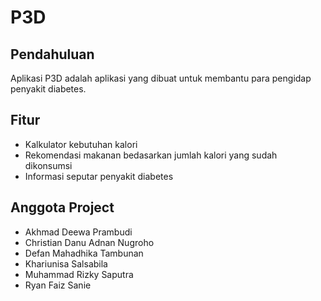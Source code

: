 # P3D

## Pendahuluan
Aplikasi P3D adalah aplikasi yang dibuat untuk membantu para pengidap penyakit diabetes.

## Fitur
- Kalkulator kebutuhan kalori
- Rekomendasi makanan bedasarkan jumlah kalori yang sudah dikonsumsi
- Informasi seputar penyakit diabetes

## Anggota Project
- Akhmad Deewa Prambudi
- Christian Danu Adnan Nugroho
- Defan Mahadhika Tambunan
- Khariunisa Salsabila
- Muhammad Rizky Saputra
- Ryan Faiz Sanie
